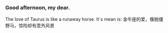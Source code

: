 ### Good afternoon, my dear.

The love of Taurus is like a runaway horse.
It`s mean is:
金牛座的爱，像脱缰野马，惊险却有意外风景
